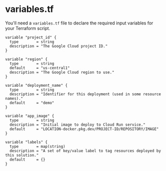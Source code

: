 # variables.tf

You'll need a `variables.tf` file to declare the required input variables for your Terraform script.

```hcl
variable "project_id" {
  type        = string
  description = "The Google Cloud project ID."
}

variable "region" {
  type        = string
  default     = "us-central1"
  description = "The Google Cloud region to use."
}

variable "deployment_name" {
  type        = string
  description = "Identifier for this deployment (used in some resource names)."
  default     = "demo"
}

variable "app_image" {
  type        = string
  description = "Initial image to deploy to Cloud Run service."
  default     = "LOCATION-docker.pkg.dev/PROJECT-ID/REPOSITORY/IMAGE"
}

variable "labels" {
  type        = map(string)
  description = "A set of key/value label to tag resources deployed by this solution."
  default     = {}
}
```
